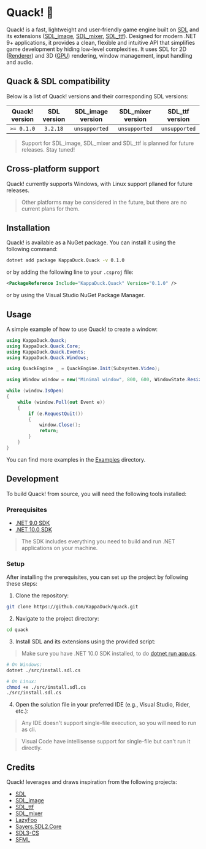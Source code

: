 # Quack! 🦆

Quack! is a fast, lightweight and user-friendly game engine built on [SDL] and its extensions ([SDL_image], [SDL_mixer], [SDL_ttf]). Designed for modern .NET 9+ applications, it provides a clean, flexible and intuitive API that simplifies game development by hiding low-level complexities. It uses SDL for 2D ([Renderer]) and 3D ([GPU]) rendering, window management, input handling and audio.

## Quack & SDL compatibility

Below is a list of Quack! versions and their corresponding SDL versions:

| Quack! version | SDL version  | SDL_image version | SDL_mixer version | SDL_ttf version |
| :------------: | :----------: | :---------------: | :-------------: | :---------------: |
|   `>= 0.1.0`   |   `3.2.18`   |   `unsupported`   |  `unsupported`    |   `unsupported` |

> Support for SDL_image, SDL_mixer and SDL_ttf is planned for future releases. Stay tuned!

## Cross-platform support

Quack! currently supports Windows, with Linux support pllaned for future releases.

> Other platforms may be considered in the future, but there are no current plans for them.

## Installation

Quack! is available as a NuGet package. You can install it using the following command:

```bash
dotnet add package KappaDuck.Quack -v 0.1.0
```

or by adding the following line to your `.csproj` file:

```xml
<PackageReference Include="KappaDuck.Quack" Version="0.1.0" />
```

or by using the Visual Studio NuGet Package Manager.

## Usage

A simple example of how to use Quack! to create a window:

```csharp
using KappaDuck.Quack;
using KappaDuck.Quack.Core;
using KappaDuck.Quack.Events;
using KappaDuck.Quack.Windows;

using QuackEngine _ = QuackEngine.Init(Subsystem.Video);

using Window window = new("Minimal window", 800, 600, WindowState.Resizable);

while (window.IsOpen)
{
    while (window.Poll(out Event e))
    {
        if (e.RequestQuit())
        {
            window.Close();
            return;
        }
    }
}
```

You can find more examples in the [Examples] directory.

## Development

To build Quack! from source, you will need the following tools installed:

### Prerequisites

- [.NET 9.0 SDK](https://dotnet.microsoft.com/download/dotnet/9.0)
- [.NET 10.0 SDK](https://dotnet.microsoft.com/download/dotnet/10.0)

> The SDK includes everything you need to build and run .NET applications on your machine.

### Setup

After installing the prerequisites, you can set up the project by following these steps:

1. Clone the repository:
```bash
git clone https://github.com/KappaDuck/quack.git
```
2. Navigate to the project directory:
```bash
cd quack
```

3. Install SDL and its extensions using the provided script:
> Make sure you have .NET 10.0 SDK installed, to do [dotnet run app.cs].

```bash
# On Windows:
dotnet ./src/install.sdl.cs

# On Linux:
chmod +x ./src/install.sdl.cs
./src/install.sdl.cs
```

4. Open the solution file in your preferred IDE (e.g., Visual Studio, Rider, etc.):
> Any IDE doesn't support single-file execution, so you will need to run as cli.

> Visual Code have intellisense support for single-file but can't run it directly.

## Credits

Quack! leverages and draws inspiration from the following projects:

- [SDL]
- [SDL_image]
- [SDL_ttf]
- [SDL_mixer]
- [LazyFoo](https://lazyfoo.net/index.php)
- [Sayers.SDL2.Core](https://github.com/JeremySayers/Sayers.SDL2.Core)
- [SDL3-CS](https://github.com/flibitijibibo/SDL3-CS)
- [SFML](https://www.sfml-dev.org/)

[SDL]: https://www.libsdl.org/
[SDL_image]: https://www.libsdl.org/projects/SDL_image/
[SDL_ttf]: https://www.libsdl.org/projects/SDL_ttf/
[SDL_mixer]: https://www.libsdl.org/projects/SDL_mixer/
[Renderer]: https://wiki.libsdl.org/CategoryRender
[GPU]: https://wiki.libsdl.org/CategoryGPU
[Examples]: https://github.com/KappaDuck/Quack/tree/main/examples
[dotnet run app.cs]: https://devblogs.microsoft.com/dotnet/announcing-dotnet-run-app/
